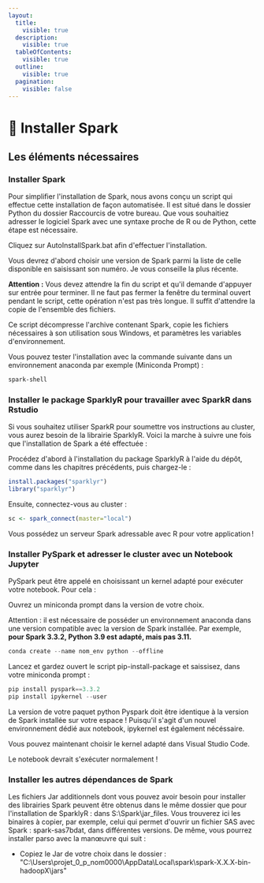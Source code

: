 ```yaml
---
layout:
  title:
    visible: true
  description:
    visible: true
  tableOfContents:
    visible: true
  outline:
    visible: true
  pagination:
    visible: false
---
```


# 🚧 Installer Spark

## Les éléments nécessaires

### Installer Spark

Pour simplifier l'installation de Spark, nous avons conçu un script qui effectue cette installation de façon automatisée. Il est situé dans le dossier Python du dossier Raccourcis de votre bureau. Que vous souhaitiez adresser le logiciel Spark avec une syntaxe proche de R ou de Python, cette étape est nécessaire.

Cliquez sur AutoInstallSpark.bat afin d'effectuer l'installation.

Vous devrez d'abord choisir une version de Spark parmi la liste de celle disponible en saisissant son numéro. Je vous conseille la plus récente.&#x20;

**Attention :** Vous devez attendre la fin du script et qu'il demande d'appuyer sur entrée pour terminer. Il ne faut pas fermer la fenêtre du terminal ouvert pendant le script, cette opération n'est pas très longue. Il suffit d'attendre la copie de l'ensemble des fichiers.

Ce script décompresse l'archive contenant Spark, copie les fichiers nécessaires à son utilisation sous Windows, et paramètres les variables d'environnement.

Vous pouvez tester l'installation avec la commande suivante dans un environnement anaconda par exemple (Miniconda Prompt) :

```bash
spark-shell
```

### Installer le package SparklyR pour travailler avec SparkR dans Rstudio

Si vous souhaitez utiliser SparkR pour soumettre vos instructions au cluster, vous aurez besoin de la librairie SparklyR. Voici la marche à suivre une fois que l'installation de Spark a été effectuée :

Procédez d'abord à l'installation du package SparklyR à l'aide du dépôt, comme dans les chapitres précédents, puis chargez-le :

```r
install.packages("sparklyr")
library("sparklyr")
```

Ensuite, connectez-vous au cluster :

```r
sc <- spark_connect(master="local")
```

Vous possédez un serveur Spark adressable avec R pour votre application !

### Installer PySpark et adresser le cluster avec un Notebook Jupyter

PySpark peut être appelé  en choisissant un kernel adapté pour exécuter votre notebook. Pour cela :&#x20;

Ouvrez un miniconda prompt dans la version de votre choix.&#x20;

Attention : il est nécessaire de posséder un environnement anaconda dans une version compatible avec la version de Spark installée. Par exemple, **pour Spark 3.3.2, Python 3.9 est adapté, mais pas 3.11.**&#x20;

```python
conda create --name nom_env python --offline
```

Lancez et gardez ouvert le script pip-install-package et saissisez, dans votre miniconda prompt :

```python
pip install pyspark==3.3.2
pip install ipykernel --user
```

La version de votre paquet python Pyspark doit être identique à la version de Spark installée sur votre espace ! Puisqu'il s'agit d'un nouvel environnement dédié aux notebook, ipykernel est également nécéssaire.

Vous pouvez maintenant choisir le kernel adapté dans Visual Studio Code.&#x20;

Le notebook devrait s'exécuter normalement !

### Installer les autres dépendances de Spark

Les fichiers Jar additionnels dont vous pouvez avoir besoin pour installer des librairies Spark peuvent être obtenus dans le même dossier que pour l'installation de SparklyR : dans S:\Spark\jar\_files. Vous trouverez ici les binaires à copier, par exemple, celui qui permet d'ouvrir un fichier SAS avec Spark : spark-sas7bdat, dans différentes versions. De même, vous pourrez installer parso avec la manœuvre qui suit :

* Copiez le Jar de votre choix dans le dossier : "C:\Users\projet\_0\_p\_nom0000\AppData\Local\spark\spark-X.X.X-bin-hadoopX\jars"

